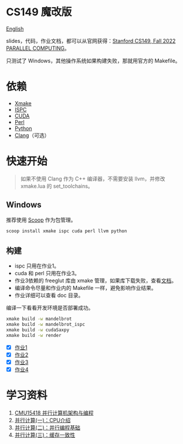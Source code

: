 # CS149 魔改版

[English](doc/README-EN.md)

slides，代码，作业文档，都可以从官网获得：[Stanford CS149, Fall 2022 PARALLEL COMPUTING](https://gfxcourses.stanford.edu/cs149/fall22)。

只测试了 Windows，其他操作系统如果构建失败，那就用官方的 Makefile。

# 依赖

- [Xmake](https://xmake.io/#/zh-cn/guide/installation)
- [ISPC](https://ispc.github.io/downloads.html)
- [CUDA](https://developer.nvidia.com/cuda-downloads)
- [Perl](https://www.perl.org/get.html)
- [Python](https://www.python.org/downloads/)
- [Clang](https://releases.llvm.org/download.html)（可选）

# 快速开始

> 如果不使用 Clang 作为 C++ 编译器，不需要安装 llvm，并修改 xmake.lua 的 set_toolchains。

## Windows

推荐使用 [Scoop](https://github.com/ScoopInstaller/Scoop) 作为包管理。
```bash
scoop install xmake ispc cuda perl llvm python
```

## 构建

- ispc 只用在作业1。
- cuda 和 perl 只用在作业3。
- 作业3依赖的 freeglut 库由 xmake 管理，如果库下载失败，查看[文档](https://xmake.io/#/zh-cn/package/remote_package?id=%e8%bf%9c%e7%a8%8b%e5%8c%85%e4%b8%8b%e8%bd%bd%e4%bc%98%e5%8c%96)。
- 编译命令尽量和作业内的 Makefile 一样，避免影响作业结果。
- 作业详细可以查看 doc 目录。

编译一下看看开发环境是否部署成功。
```bash
xmake build -w mandelbrot
xmake build -w mandelbrot_ispc
xmake build -w cudaSaxpy
xmake build -w render
```

- [x] [作业1](doc/Assignment1.md)
- [x] [作业2](doc/Assignment2.md)
- [x] [作业3](doc/Assignment3.md)
- [x] [作业4](doc/Assignment4.md)

# 学习资料

1. [CMU15418 并行计算机架构与编程](https://www.zhihu.com/column/c_1515272289578479616)
2. [并行计算(一)：CPU介绍](https://zhuanlan.zhihu.com/p/515938171)
3. [并行计算(二)：并行编程基础](https://zhuanlan.zhihu.com/p/516448932)
4. [并行计算(三)：缓存一致性](https://zhuanlan.zhihu.com/p/516870923)